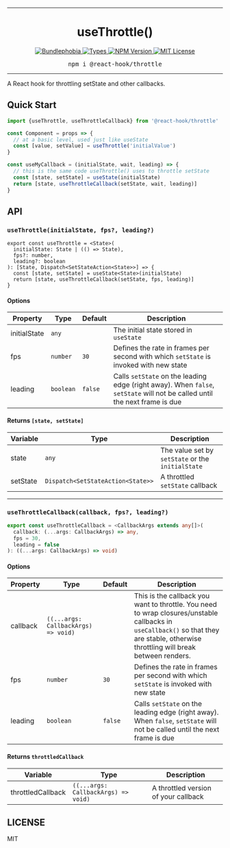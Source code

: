 <hr>
<div align="center">
  <h1 align="center">
    useThrottle()
  </h1>
</div>

<p align="center">
  <a href="https://bundlephobia.com/result?p=@react-hook/throttle">
    <img alt="Bundlephobia" src="https://img.shields.io/bundlephobia/minzip/@react-hook/throttle?style=for-the-badge&labelColor=24292e">
  </a>
  <a aria-label="Types" href="https://www.npmjs.com/package/@react-hook/throttle">
    <img alt="Types" src="https://img.shields.io/npm/types/@react-hook/throttle?style=for-the-badge&labelColor=24292e">
  </a>
  <a aria-label="NPM version" href="https://www.npmjs.com/package/@react-hook/throttle">
    <img alt="NPM Version" src="https://img.shields.io/npm/v/@react-hook/throttle?style=for-the-badge&labelColor=24292e">
  </a>
  <a aria-label="License" href="https://jaredlunde.mit-license.org/">
    <img alt="MIT License" src="https://img.shields.io/npm/l/@react-hook/throttle?style=for-the-badge&labelColor=24292e">
  </a>
</p>

<pre align="center">npm i @react-hook/throttle</pre>
<hr>

A React hook for throttling setState and other callbacks.

## Quick Start

```jsx harmony
import {useThrottle, useThrottleCallback} from '@react-hook/throttle'

const Component = props => {
  // at a basic level, used just like useState
  const [value, setValue] = useThrottle('initialValue')
}

const useMyCallback = (initialState, wait, leading) => {
  // this is the same code useThrottle() uses to throttle setState
  const [state, setState] = useState(initialState)
  return [state, useThrottleCallback(setState, wait, leading)]
}
```

## API

### `useThrottle(initialState, fps?, leading?)`

```
export const useThrottle = <State>(
  initialState: State | (() => State),
  fps?: number,
  leading?: boolean
): [State, Dispatch<SetStateAction<State>>] => {
  const [state, setState] = useState<State>(initialState)
  return [state, useThrottleCallback(setState, fps, leading)]
}
```

#### Options

| Property     | Type      | Default | Description                                                                                                                |
| ------------ | --------- | ------- | -------------------------------------------------------------------------------------------------------------------------- |
| initialState | `any`     |         | The initial state stored in `useState`                                                                                     |
| fps          | `number`  | `30`    | Defines the rate in frames per second with which `setState` is invoked with new state                                      |
| leading      | `boolean` | `false` | Calls `setState` on the leading edge (right away). When `false`, `setState` will not be called until the next frame is due |

#### Returns `[state, setState]`

| Variable | Type                              | Description                                       |
| -------- | --------------------------------- | ------------------------------------------------- |
| state    | `any`                             | The value set by `setState` or the `initialState` |
| setState | `Dispatch<SetStateAction<State>>` | A throttled `setState` callback                   |

---

### `useThrottleCallback(callback, fps?, leading?)`

```ts
export const useThrottleCallback = <CallbackArgs extends any[]>(
  callback: (...args: CallbackArgs) => any,
  fps = 30,
  leading = false
): ((...args: CallbackArgs) => void)
```

#### Options

| Property | Type                                | Default | Description                                                                                                                                                                          |
| -------- | ----------------------------------- | ------- | ------------------------------------------------------------------------------------------------------------------------------------------------------------------------------------ |
| callback | `((...args: CallbackArgs) => void)` |         | This is the callback you want to throttle. You need to wrap closures/unstable callbacks in `useCallback()` so that they are stable, otherwise throttling will break between renders. |
| fps      | `number`                            | `30`    | Defines the rate in frames per second with which `setState` is invoked with new state                                                                                                |
| leading  | `boolean`                           | `false` | Calls `setState` on the leading edge (right away). When `false`, `setState` will not be called until the next frame is due                                                           |

#### Returns `throttledCallback`

| Variable          | Type                                | Description                          |
| ----------------- | ----------------------------------- | ------------------------------------ |
| throttledCallback | `((...args: CallbackArgs) => void)` | A throttled version of your callback |

## LICENSE

MIT
